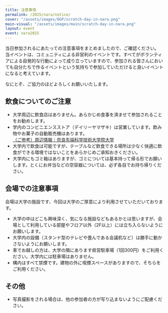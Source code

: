 ```yaml
---
title: 注意事項
permalink: /2025/nara/notice/
cover: "/assets/images/OGP/scratch-day-in-nara.png"
main-visual: "/assets/images/main/scratch-day-in-nara.png"
layout: event
event: nara2025
---
```


当日参加されるにあたっての注意事項をまとめましたので、ご確認ください。
当イベントは、コミュニティによる非営利のイベントです。すべてがボランティアによる自発的な行動によって成り立っていますので、参加される皆さんにおいても自分たちで作るイベントという気持ちで参加していただけると良いイベントになると考えています。

なにとぞ、ご協力のほどよろしくお願いいたします。

## 飲食についてのご注意
- 大学周辺に飲食店はありません。あらかじめ食事を済ませて参加されることをお勧めします。
- 学内のコンビニエンスストア（デイリーヤマザキ）は営業しています。飲み物やお菓子の自動販売機はあります。  
[（ご参考）周辺情報｜奈良先端科学技術大学院大学](https://www.naist.jp/ciss/living/local.html)
- 大学内で飲食は可能ですが、テーブルなど飲食できる場所は少なく快適に飲食ができる環境ではないことをあらかじめご承知おきください。
- 大学内にもゴミ箱はありますが、ゴミについては基本持って帰る形でお願いします。とくにお弁当などの空容器については、必ず各自でお持ち帰りください。

## 会場での注意事項
会場は大学の施設です、今回は大学のご厚意により利用させていただいております。

- 大学の中はどこも興味深く、気になる施設などもあるかとは思いますが、会場として利用している部屋やフロア以外（2F以上）には立ち入らないようにお願いします。
- 大学内の設備（スタンド型のテレビや畳んである会議机など）は勝手に動かさないようにお願いします。
- 車でお越しの方は、大学の隣にあります県営駐車場（1回300円）をご利用ください。大学内には駐車場はありません。
- 構内はすべて禁煙です。建物の外に喫煙スペースがありますので、そちらをご利用ください。

## その他
- 写真撮影をされる場合は、他の参加者の方が写り込まないようにご配慮ください。